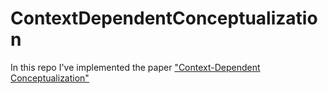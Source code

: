 # ContextDependentConceptualization
In this repo I've implemented the paper ["Context-Dependent Conceptualization"](https://www.microsoft.com/en-us/research/publication/context-dependent-conceptualization/#)
